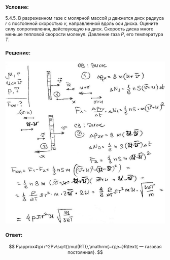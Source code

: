 ###  Условие: 

$5.4.5.$ В разреженном газе с молярной массой $\mu$ движется диск радиуса $r$ с постоянной скоростью $v$, направленной вдоль оси диска. Оцените силу сопротивления, действующую на диск. Скорость диска много меньше тепловой скорости молекул. Давление газа $P$, его температура $T$. 

###  Решение: 

![|631x640, 67%](../../img/5.4.5/sol.jpg) 

###  Ответ: 

$$
F\approx4\pi r^2Pv\sqrt{\mu/(RT)},\mathrm{~где~}R\text{ 一 газовая постоянная}.
$$